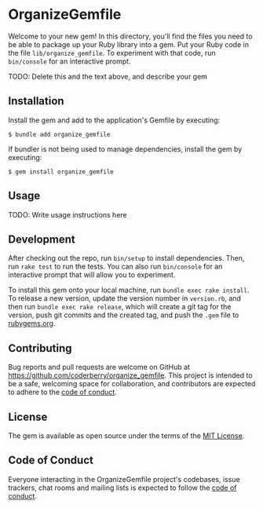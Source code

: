 # OrganizeGemfile

Welcome to your new gem! In this directory, you'll find the files you need to be able to package up your Ruby library into a gem. Put your Ruby code in the file `lib/organize_gemfile`. To experiment with that code, run `bin/console` for an interactive prompt.

TODO: Delete this and the text above, and describe your gem

## Installation

Install the gem and add to the application's Gemfile by executing:

    $ bundle add organize_gemfile

If bundler is not being used to manage dependencies, install the gem by executing:

    $ gem install organize_gemfile

## Usage

TODO: Write usage instructions here

## Development

After checking out the repo, run `bin/setup` to install dependencies. Then, run `rake test` to run the tests. You can also run `bin/console` for an interactive prompt that will allow you to experiment.

To install this gem onto your local machine, run `bundle exec rake install`. To release a new version, update the version number in `version.rb`, and then run `bundle exec rake release`, which will create a git tag for the version, push git commits and the created tag, and push the `.gem` file to [rubygems.org](https://rubygems.org).

## Contributing

Bug reports and pull requests are welcome on GitHub at https://github.com/coderberry/organize_gemfile. This project is intended to be a safe, welcoming space for collaboration, and contributors are expected to adhere to the [code of conduct](https://github.com/coderberry/organize_gemfile/blob/main/CODE_OF_CONDUCT.md).

## License

The gem is available as open source under the terms of the [MIT License](https://opensource.org/licenses/MIT).

## Code of Conduct

Everyone interacting in the OrganizeGemfile project's codebases, issue trackers, chat rooms and mailing lists is expected to follow the [code of conduct](https://github.com/coderberry/organize_gemfile/blob/main/CODE_OF_CONDUCT.md).
